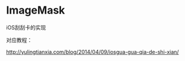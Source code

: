 ImageMask
=========

iOS刮刮卡的实现

对应教程：  

http://yulingtianxia.com/blog/2014/04/09/iosgua-gua-qia-de-shi-xian/

